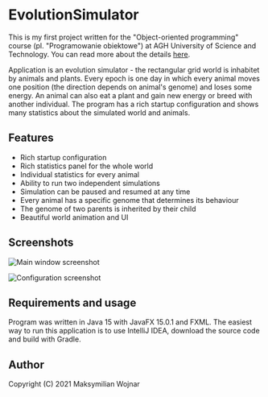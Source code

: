 # EvolutionSimulator

This is my first project written for the "Object-oriented programming" course (pl. "Programowanie obiektowe") at AGH University of Science and Technology. You can read more about the details [here](https://github.com/maximax579/obiektowe-lab/tree/master/lab8).

Application is an evolution simulator - the rectangular grid world is inhabitet by animals and plants. Every epoch is one day in which every animal moves one position (the direction depends on animal's genome) and loses some energy. 
An animal can also eat a plant and gain new energy or breed with another individual. The program has a rich startup configuration and shows many statistics about the simulated world and animals. 

## Features

- Rich startup configuration
- Rich statistics panel for the whole world
- Individual statistics for every animal
- Ability to run two independent simulations
- Simulation can be paused and resumed at any time
- Every animal has a specific genome that determines its behaviour
- The genome of two parents is inherited by their child
- Beautiful world animation and UI

## Screenshots

![Main window screenshot](https://github.com/maximax579/EvolutionSimulator/blob/master/screenshots/Main%20window.png)

![Configuration screenshot](https://github.com/maximax579/EvolutionSimulator/blob/master/screenshots/Configuration.png)

## Requirements and usage

Program was written in Java 15 with JavaFX 15.0.1 and FXML. The easiest way to run this application is to use IntelliJ IDEA, download the source code and build with Gradle.

## Author

Copyright (C) 2021 Maksymilian Wojnar
